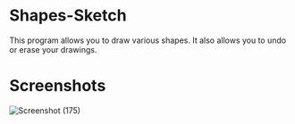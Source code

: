 # Shapes-Sketch
This program allows you to draw various shapes. It also allows you to undo or erase your drawings.

# Screenshots
![Screenshot (175)](https://github.com/mhmarina/Shapes-Sketch/assets/140115877/79e59d2c-4ad7-447c-860c-0b4b2764c08f)

